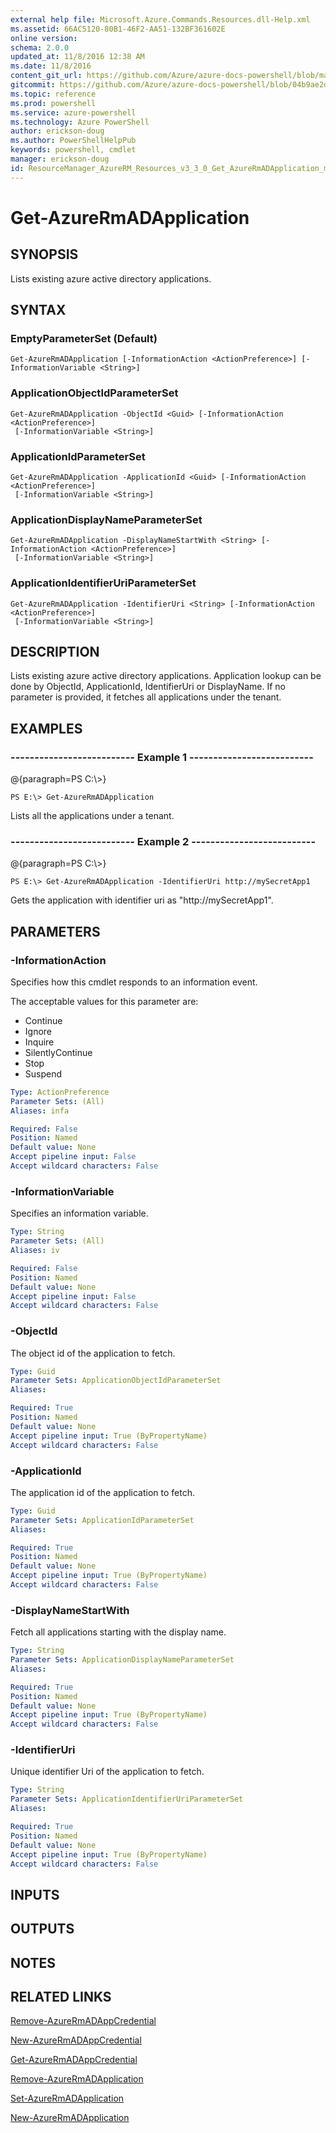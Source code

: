 ```yaml
---
external help file: Microsoft.Azure.Commands.Resources.dll-Help.xml
ms.assetid: 66AC5120-80B1-46F2-AA51-132BF361602E
online version: 
schema: 2.0.0
updated_at: 11/8/2016 12:38 AM
ms.date: 11/8/2016
content_git_url: https://github.com/Azure/azure-docs-powershell/blob/master/azureps-cmdlets-docs/ResourceManager/AzureRM.Resources/v3.3.0/Get-AzureRmADApplication.md
gitcommit: https://github.com/Azure/azure-docs-powershell/blob/04b9ae2d1c44a3ada330f570237886794cede893/azureps-cmdlets-docs/ResourceManager/AzureRM.Resources/v3.3.0/Get-AzureRmADApplication.md
ms.topic: reference
ms.prod: powershell
ms.service: azure-powershell
ms.technology: Azure PowerShell
author: erickson-doug
ms.author: PowerShellHelpPub
keywords: powershell, cmdlet
manager: erickson-doug
id: ResourceManager_AzureRM_Resources_v3_3_0_Get_AzureRmADApplication_md
---
```


# Get-AzureRmADApplication

## SYNOPSIS
Lists existing azure active directory applications.

## SYNTAX

### EmptyParameterSet (Default)
```
Get-AzureRmADApplication [-InformationAction <ActionPreference>] [-InformationVariable <String>]
```

### ApplicationObjectIdParameterSet
```
Get-AzureRmADApplication -ObjectId <Guid> [-InformationAction <ActionPreference>]
 [-InformationVariable <String>]
```

### ApplicationIdParameterSet
```
Get-AzureRmADApplication -ApplicationId <Guid> [-InformationAction <ActionPreference>]
 [-InformationVariable <String>]
```

### ApplicationDisplayNameParameterSet
```
Get-AzureRmADApplication -DisplayNameStartWith <String> [-InformationAction <ActionPreference>]
 [-InformationVariable <String>]
```

### ApplicationIdentifierUriParameterSet
```
Get-AzureRmADApplication -IdentifierUri <String> [-InformationAction <ActionPreference>]
 [-InformationVariable <String>]
```

## DESCRIPTION
Lists existing azure active directory applications.
Application lookup can be done by ObjectId, ApplicationId, IdentifierUri or DisplayName.
If no parameter is provided, it fetches all applications under the tenant.

## EXAMPLES

### --------------------------  Example 1  --------------------------
@{paragraph=PS C:\\\>}

```
PS E:\> Get-AzureRmADApplication
```

Lists all the applications under a tenant.

### --------------------------  Example 2  --------------------------
@{paragraph=PS C:\\\>}

```
PS E:\> Get-AzureRmADApplication -IdentifierUri http://mySecretApp1
```

Gets the application with identifier uri as "http://mySecretApp1".

## PARAMETERS

### -InformationAction
Specifies how this cmdlet responds to an information event.

The acceptable values for this parameter are:

- Continue
- Ignore
- Inquire
- SilentlyContinue
- Stop
- Suspend

```yaml
Type: ActionPreference
Parameter Sets: (All)
Aliases: infa

Required: False
Position: Named
Default value: None
Accept pipeline input: False
Accept wildcard characters: False
```

### -InformationVariable
Specifies an information variable.

```yaml
Type: String
Parameter Sets: (All)
Aliases: iv

Required: False
Position: Named
Default value: None
Accept pipeline input: False
Accept wildcard characters: False
```

### -ObjectId
The object id of the application to fetch.

```yaml
Type: Guid
Parameter Sets: ApplicationObjectIdParameterSet
Aliases: 

Required: True
Position: Named
Default value: None
Accept pipeline input: True (ByPropertyName)
Accept wildcard characters: False
```

### -ApplicationId
The application id of the application to fetch.

```yaml
Type: Guid
Parameter Sets: ApplicationIdParameterSet
Aliases: 

Required: True
Position: Named
Default value: None
Accept pipeline input: True (ByPropertyName)
Accept wildcard characters: False
```

### -DisplayNameStartWith
Fetch all applications starting with the display name.

```yaml
Type: String
Parameter Sets: ApplicationDisplayNameParameterSet
Aliases: 

Required: True
Position: Named
Default value: None
Accept pipeline input: True (ByPropertyName)
Accept wildcard characters: False
```

### -IdentifierUri
Unique identifier Uri of the application to fetch.

```yaml
Type: String
Parameter Sets: ApplicationIdentifierUriParameterSet
Aliases: 

Required: True
Position: Named
Default value: None
Accept pipeline input: True (ByPropertyName)
Accept wildcard characters: False
```

## INPUTS

## OUTPUTS

## NOTES

## RELATED LINKS

[Remove-AzureRmADAppCredential]()

[New-AzureRmADAppCredential]()

[Get-AzureRmADAppCredential]()

[Remove-AzureRmADApplication]()

[Set-AzureRmADApplication]()

[New-AzureRmADApplication]()

